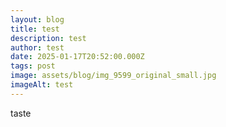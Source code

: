 ```yaml
---
layout: blog
title: test
description: test
author: test
date: 2025-01-17T20:52:00.000Z
tags: post
image: assets/blog/img_9599_original_small.jpg
imageAlt: test
---
```

taste
